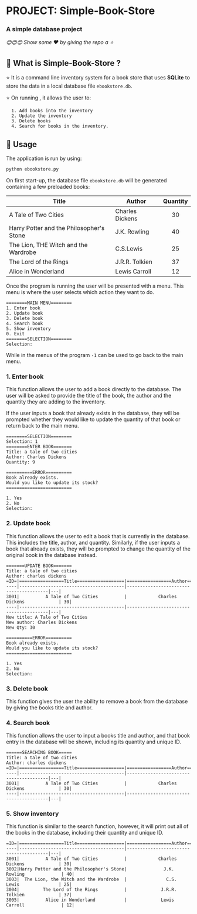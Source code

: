 # PROJECT: Simple-Book-Store

### A simple database project

*😊😊😊 Show some :heart: by giving the repo a ⭐*

## 💠 What is Simple-Book-Store ?<br>

⭐ It is a command line inventory system for a book store that uses **SQLite** to store the data in a local database file `ebookstore.db`.

⭐ On running , it allows the user to:

      1. Add books into the inventory
      2. Update the inventory
      3. Delete books
      4. Search for books in the inventory.  

## 💠 Usage

The application is run by using:

```sh
python ebookstore.py
```

On first start-up, the database file `ebookstore.db` will be generated containing a few preloaded books:

Title|Author|Quantity
---|---|:---:
A Tale of Two Cities|Charles Dickens|30
Harry Potter and the Philosopher's Stone|J.K. Rowling|40
The Lion, THE Witch and the Wardrobe|C.S.Lewis|25
The Lord of the Rings|J.R.R. Tolkien|37
Alice in Wonderland|Lewis Carroll|12

Once the program is running the user will be presented with a menu. This menu is where the user selects which action they want to do.

```console
========MAIN MENU========
1. Enter book
2. Update book
3. Delete book
4. Search book
5. Show inventory
0. Exit
========SELECTION========
Selection:
```

While in the menus of the program `-1` can be used to go back to the main menu.

### 1. Enter book

This function allows the user to add a book directly to the database. The user will be asked to provide the title of the book, the author and the quantity they are adding to the inventory.

If the user inputs a book that already exists in the database, they will be prompted whether they would like to update the quantity of that book or return back to the main menu.

```console
========SELECTION========
Selection: 1
========ENTER BOOK=======
Title: a tale of two cities 
Author: Charles Dickens
Quantity: 9

==========ERROR==========
Book already exists.
Would you like to update its stock?
=========================

1. Yes
2. No
Selection:
```

### 2. Update book

This function allows the user to edit a book that is currently in the database. This includes the title, author, and quantity. Similarly, if the user inputs a book that already exists, they will be prompted to change the quantity of the original book in the database instead.

```console
=======UPDATE BOOK=======
Title: a tale of two cities 
Author: charles dickens
=ID=|=================Title==================|=================Author=================|Qty|
----|----------------------------------------|----------------------------------------|---|
3001|          A Tale of Two Cities          |            Charles Dickens             | 30|
----|----------------------------------------|----------------------------------------|---|
New title: A Tale of Two Cities
New author: Charles Dickens
New Qty: 30

==========ERROR==========
Book already exists.
Would you like to update its stock?
=========================

1. Yes
2. No
Selection:
```

### 3. Delete book

This function gives the user the ability to remove a book from the database by giving the books title and author.

### 4. Search book

This function allows the user to input a books title and author, and that book entry in the database will be shown, including its quantity and unique ID.

```console
======SEARCHING BOOK=====
Title: a tale of two cities
Author: charles dickens
=ID=|=================Title==================|=================Author=================|Qty|
----|----------------------------------------|----------------------------------------|---|
3001|          A Tale of Two Cities          |            Charles Dickens             | 30|
----|----------------------------------------|----------------------------------------|---|
```

### 5. Show inventory

This function is similar to the search function, however, it will print out all of the books in the database, including their quantity and unique ID.

```console
=ID=|=================Title==================|=================Author=================|Qty|
----|----------------------------------------|----------------------------------------|---|
3001|          A Tale of Two Cities          |            Charles Dickens             | 30|
3002|Harry Potter and the Philosopher's Stone|              J.K. Rowling              | 40|
3003|  The Lion, the Witch and the Wardrobe  |               C.S. Lewis               | 25|
3004|         The Lord of the Rings          |             J.R.R. Tolkien             | 37|
3005|          Alice in Wonderland           |             Lewis Carroll              | 12|
```
